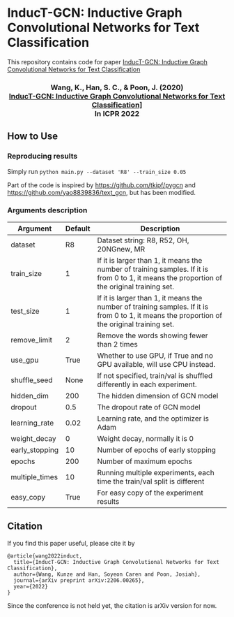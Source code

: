 # InducT-GCN: Inductive Graph Convolutional Networks for Text Classification
This repository contains code for paper [InducT-GCN: Inductive Graph Convolutional Networks for Text Classification](https://arxiv.org/abs/2206.00265)

<h3 align="center">
  <b>Wang, K., Han, S. C., & Poon, J. (2020) <br/><a href="https://arxiv.org/abs/2206.00265">InducT-GCN: Inductive Graph Convolutional Networks for Text Classification]</a><br/>In ICPR 2022</b></span>
</h3>

## How to Use
### Reproducing results
Simply run `python main.py --dataset 'R8' --train_size 0.05`

Part of the code is inspired by https://github.com/tkipf/pygcn and https://github.com/yao8839836/text_gcn, but has been modified.
### Arguments description
| Argument     | Default   | Description |
| ----------- | ----------- |----------- |
| dataset | R8 | Dataset string: R8, R52, OH, 20NGnew, MR       |
| train_size  | 1 | If it is larger than 1, it means the number of training samples. If it is from 0 to 1, it means the proportion of the original training set.        |
| test_size  | 1 | If it is larger than 1, it means the number of training samples. If it is from 0 to 1, it means the proportion of the original training set.|
| remove_limit  | 2 | Remove the words showing fewer than 2 times |
| use_gpu  | True | Whether to use GPU, if True and no GPU available, will use CPU instead. |
| shuffle_seed  | None | If not specified, train/val is shuffled differently in each experiment. |
| hidden_dim  | 200 | The hidden dimension of GCN model |
| dropout  | 0.5 | The dropout rate of GCN model |
| learning_rate  | 0.02 | Learning rate, and the optimizer is Adam |
| weight_decay  | 0 | Weight decay, normally it is 0 |
| early_stopping  | 10 | Number of epochs of early stopping |
| epochs  | 200 | Number of maximum epochs |
| multiple_times  | 10 | Running multiple experiments, each time the train/val split is different |
| easy_copy  | True | For easy copy of the experiment results |

## Citation
If you find this paper useful, please cite it by 
```
@article{wang2022induct,
  title={InducT-GCN: Inductive Graph Convolutional Networks for Text Classification},
  author={Wang, Kunze and Han, Soyeon Caren and Poon, Josiah},
  journal={arXiv preprint arXiv:2206.00265},
  year={2022}
}
```
Since the conference is not held yet, the citation is arXiv version for now.
